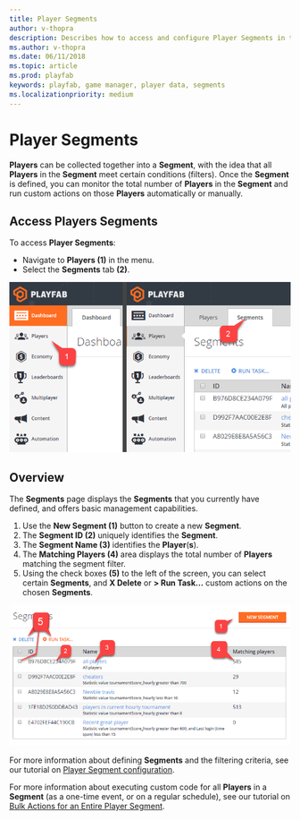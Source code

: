 ```yaml
---
title: Player Segments
author: v-thopra
description: Describes how to access and configure Player Segments in the PlayFab Game Manager.
ms.author: v-thopra
ms.date: 06/11/2018
ms.topic: article
ms.prod: playfab
keywords: playfab, game manager, player data, segments
ms.localizationpriority: medium
---
```


# Player Segments

**Players** can be collected together into a **Segment**, with the idea that all **Players** in the **Segment** meet certain conditions (filters). Once the **Segment** is defined, you can monitor the total number of **Players** in the **Segment** and run custom actions on those **Players** automatically or manually.

## Access Players Segments

To access **Player Segments**:

- Navigate to **Players (1)** in the menu.
- Select the **Segments** tab **(2)**.

![Game Manager - Players - Access Segments](media/tutorials/game-manager-access-player-segments.png)  

## Overview

The **Segments** page displays the **Segments** that you currently have defined, and offers basic management capabilities.

1. Use the **New Segment (1)** button to create a new **Segment**.
2. The **Segment ID (2)** uniquely identifies the **Segment**.
3. The **Segment Name (3)** identifies the **Player**(**s**).
4. The **Matching Players (4)** area displays the total number of **Players** matching the segment filter.
5. Using the check boxes **(5)** to the left of the screen, you can select certain **Segments**, and **X Delete** or **> Run Task...** custom actions on the chosen **Segments**.

![Game Manager - Players - Segments page](media/tutorials/game-manager-players-segments-page.png)  

For more information about defining **Segments** and the filtering criteria, see our tutorial on [Player Segment configuration](player-segment-configuration.md).

For more information about executing custom code for all **Players** in a **Segment** (as a one-time event, or on a regular schedule), see our tutorial on [Bulk Actions for an Entire Player Segment](../../automation/actions-rules/bulk-actions-for-an-entire-player-segment.md).
